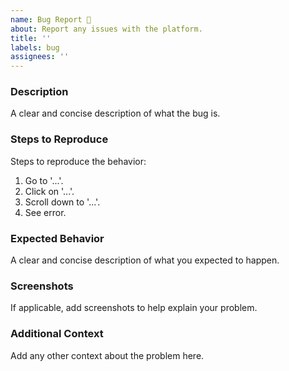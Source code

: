 ```yaml
---
name: Bug Report 🐞
about: Report any issues with the platform.
title: ''
labels: bug
assignees: ''
---
```


### Description

A clear and concise description of what the bug is.

### Steps to Reproduce

Steps to reproduce the behavior:

1. Go to '...'.
2. Click on '...'.
3. Scroll down to '...'.
4. See error.

### Expected Behavior

A clear and concise description of what you expected to happen.

### Screenshots

If applicable, add screenshots to help explain your problem.

### Additional Context

Add any other context about the problem here.
